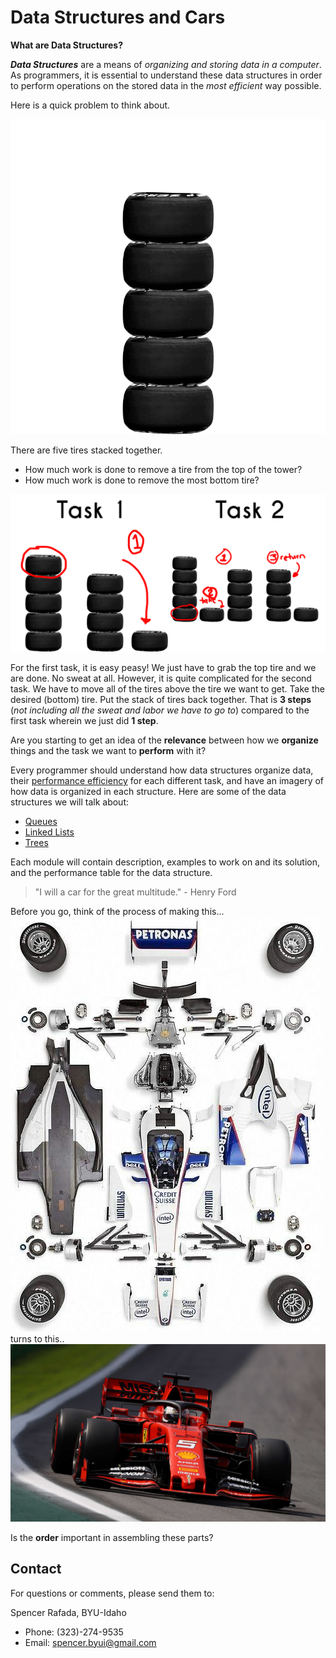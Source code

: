 # Data Structures and Cars

**What are Data Structures?**

***Data Structures*** are a means of *organizing and storing data in a computer*. As programmers, it is essential to understand these data structures in order to perform operations on the stored data in the *most efficient* way possible.

Here is a quick problem to think about. 

![An image of five tires stacked together](images/tires-00.jpg)

There are five tires stacked together. 
- How much work is done to remove a tire from the top of the tower?
- How much work is done to remove the most bottom tire?

![An image of tires and work](images/tires-01.jpg)

For the first task, it is easy peasy! We just have to grab the top tire and we are done. No sweat at all. However, it is quite complicated for the second task. We have to move all of the tires above the tire we want to get. Take the desired (bottom) tire. Put the stack of tires back together. That is **3 steps** (*not including all the sweat and labor we have to go to*) compared to the first task wherein we just did **1 step**.

Are you starting to get an idea of the **relevance** between how we **organize** things and the task we want to **perform** with it?

Every programmer should understand how data structures organize data, their [performance efficiency](0.5-performance.md) for each different task, and have an imagery of how data is organized in each structure. Here are some of the data structures we will talk about:
- [Queues](1-queue.md)
- [Linked Lists](2-linkedlist.md)
- [Trees](3-trees.md)

Each module will contain description, examples to work on and its solution, and the performance table for the data structure.

> "I will a car for the great multitude." - Henry Ford

Before you go, think of the process of making this...
![car parts](images/car-00.jpg)
turns to this..
![car](images/car-01.jpg)

Is the **order** important in assembling these parts?

## Contact

For questions or comments, please send them to:

Spencer Rafada, BYU-Idaho

* Phone: (323)-274-9535
* Email: spencer.byui@gmail.com